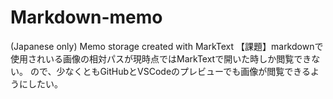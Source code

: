 # Markdown-memo
(Japanese only) Memo storage created with MarkText
【課題】markdownで使用されいる画像の相対パスが現時点ではMarkTextで開いた時しか閲覧できない。
ので、少なくともGitHubとVSCodeのプレビューでも画像が閲覧できるようにしたい。
